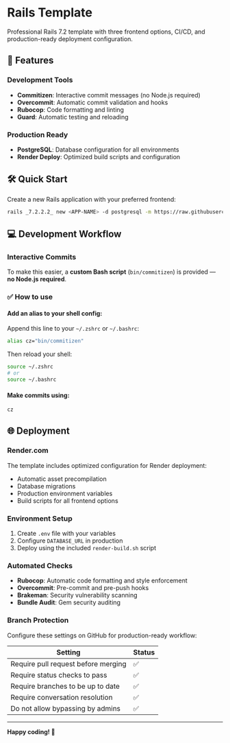 # Rails Template

Professional Rails 7.2 template with three frontend options, CI/CD, and
production-ready deployment configuration.

## 🚀 Features

### Development Tools

- **Commitizen**: Interactive commit messages (no Node.js required)
- **Overcommit**: Automatic commit validation and hooks
- **Rubocop**: Code formatting and linting
- **Guard**: Automatic testing and reloading

### Production Ready

- **PostgreSQL**: Database configuration for all environments
- **Render Deploy**: Optimized build scripts and configuration

## 🛠️ Quick Start

Create a new Rails application with your preferred frontend:

```sh
rails _7.2.2.2_ new <APP-NAME> -d postgresql -m https://raw.githubusercontent.com/jotaEmeCortat/rails_template/refs/heads/main/setup.rb
```

## 💻 Development Workflow

### Interactive Commits

To make this easier, a **custom Bash script** (`bin/commitizen`) is provided —
**no Node.js required**.

### ✅ How to use

#### Add an alias to your shell config:

Append this line to your `~/.zshrc` or `~/.bashrc`:

```sh
alias cz="bin/commitizen"
```

Then reload your shell:

```sh
source ~/.zshrc
# or
source ~/.bashrc
```

#### Make commits using:

```sh
cz
```

## 🌐 Deployment

### Render.com

The template includes optimized configuration for Render deployment:

- Automatic asset precompilation
- Database migrations
- Production environment variables
- Build scripts for all frontend options

### Environment Setup

1. Create `.env` file with your variables
2. Configure `DATABASE_URL` in production
3. Deploy using the included `render-build.sh` script

### Automated Checks

- **Rubocop**: Automatic code formatting and style enforcement
- **Overcommit**: Pre-commit and pre-push hooks
- **Brakeman**: Security vulnerability scanning
- **Bundle Audit**: Gem security auditing

### Branch Protection

Configure these settings on GitHub for production-ready workflow:

| Setting                             | Status |
| ----------------------------------- | ------ |
| Require pull request before merging | ✅     |
| Require status checks to pass       | ✅     |
| Require branches to be up to date   | ✅     |
| Require conversation resolution     | ✅     |
| Do not allow bypassing by admins    | ✅     |

---

**Happy coding! 🎉**
